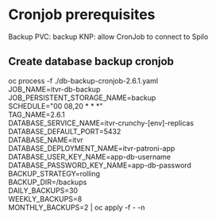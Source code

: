 # Cronjob prerequisites
Backup PVC: backup
KNP: allow CronJob to connect to Spilo

## Create database backup cronjob
oc process -f ./db-backup-cronjob-2.6.1.yaml \
JOB_NAME=itvr-db-backup \
JOB_PERSISTENT_STORAGE_NAME=backup \
SCHEDULE="00 08,20 * * *" \
TAG_NAME=2.6.1 \
DATABASE_SERVICE_NAME=itvr-crunchy-[env]-replicas \
DATABASE_DEFAULT_PORT=5432 \
DATABASE_NAME=itvr \
DATABASE_DEPLOYMENT_NAME=itvr-patroni-app \
DATABASE_USER_KEY_NAME=app-db-username \
DATABASE_PASSWORD_KEY_NAME=app-db-password \
BACKUP_STRATEGY=rolling \
BACKUP_DIR=/backups \
DAILY_BACKUPS=30 \
WEEKLY_BACKUPS=8 \
MONTHLY_BACKUPS=2 | oc apply -f - -n <namespace>



